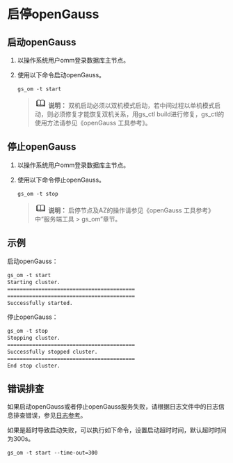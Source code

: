 # 启停openGauss<a name="ZH-CN_TOPIC_0242215008"></a>

## 启动openGauss<a name="zh-cn_topic_0237088789_zh-cn_topic_0059777680_se84dd72782a34e9b8b1fb962d2842afa"></a>

1.  以操作系统用户omm登录数据库主节点。
2.  使用以下命令启动openGauss。

    ```
    gs_om -t start
    ```

    >![](public_sys-resources/icon-note.png) **说明：**
    >双机启动必须以双机模式启动，若中间过程以单机模式启动，则必须修复才能恢复双机关系，用gs\_ctl build进行修复，gs\_ctl的使用方法请参见《openGauss 工具参考》。


## 停止openGauss<a name="zh-cn_topic_0237088789_section785041010214"></a>

1.  以操作系统用户omm登录数据库主节点。
2.  使用以下命令停止openGauss。

    ```
    gs_om -t stop
    ```

    >![](public_sys-resources/icon-note.png) **说明：**
    >启停节点及AZ的操作请参见《openGauss 工具参考》中“服务端工具 \> gs\_om”章节。


## 示例<a name="zh-cn_topic_0237088789_zh-cn_topic_0059777680_s8c57591e1a444d5ea91a783a1a2b74c5"></a>

启动openGauss：

```
gs_om -t start
Starting cluster.
=========================================
=========================================
Successfully started.

```

停止openGauss：

```
gs_om -t stop
Stopping cluster.
=========================================
Successfully stopped cluster.
=========================================
End stop cluster.
```

## 错误排查<a name="zh-cn_topic_0237088789_zh-cn_topic_0059777680_se86cdadb17ce4b5fbec281adaf1ccc92"></a>

如果启动openGauss或者停止openGauss服务失败，请根据日志文件中的日志信息排查错误，参见[日志参考](日志参考.md)。

如果是超时导致启动失败，可以执行如下命令，设置启动超时时间，默认超时时间为300s。

```
gs_om -t start --time-out=300
```
